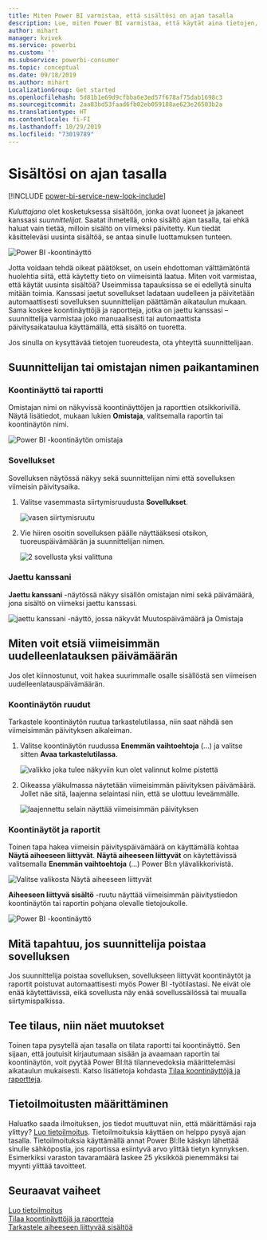 ```yaml
---
title: Miten Power BI varmistaa, että sisältösi on ajan tasalla
description: Lue, miten Power BI varmistaa, että käytät aina tietojen, raportin, koontinäytön ja sovelluksen uusimpia versioita.
author: mihart
manager: kvivek
ms.service: powerbi
ms.custom: ''
ms.subservice: powerbi-consumer
ms.topic: conceptual
ms.date: 09/18/2019
ms.author: mihart
LocalizationGroup: Get started
ms.openlocfilehash: 5d81b1e69d9cfbba6e3ed57f678af75dab1698c3
ms.sourcegitcommit: 2aa83bd53faad6fb02eb059188ae623e26503b2a
ms.translationtype: HT
ms.contentlocale: fi-FI
ms.lasthandoff: 10/29/2019
ms.locfileid: "73019789"
---
```

# <a name="your-content-is-up-to-date"></a>Sisältösi on ajan tasalla

[!INCLUDE [power-bi-service-new-look-include](../includes/power-bi-service-new-look-include.md)]

*Kuluttajana* olet kosketuksessa sisältöön, jonka ovat luoneet ja jakaneet kanssasi *suunnittelijat*. Saatat ihmetellä, onko sisältö ajan tasalla, tai ehkä haluat vain tietää, milloin sisältö on viimeksi päivitetty. Kun tiedät käsitteleväsi uusinta sisältöä, se antaa sinulle luottamuksen tunteen.  
 
![Power BI -koontinäyttö](media/end-user-fresh/power-bi-dashboards.png)


Jotta voidaan tehdä oikeat päätökset, on usein ehdottoman välttämätöntä huolehtia siitä, että käytetty tieto on viimeisintä laatua. Miten voit varmistaa, että käytät uusinta sisältöä? Useimmissa tapauksissa se ei edellytä sinulta mitään toimia. Kanssasi jaetut sovellukset ladataan uudelleen ja päivitetään automaattisesti sovelluksen suunnittelijan päättämän aikataulun mukaan. Sama koskee koontinäyttöjä ja raportteja, jotka on jaettu kanssasi – suunnittelija varmistaa joko manuaalisesti tai automaattista päivitysaikataulua käyttämällä, että sisältö on tuoretta.  

Jos sinulla on kysyttävää tietojen tuoreudesta, ota yhteyttä suunnittelijaan.

## <a name="how-to-locate-the-name-of-the-designer-or-owner"></a>Suunnittelijan tai omistajan nimen paikantaminen

### <a name="dashboard-or-report"></a>Koontinäyttö tai raportti

Omistajan nimi on näkyvissä koontinäyttöjen ja raporttien otsikkorivillä. Näytä lisätiedot, mukaan lukien **Omistaja**, valitsemalla raportin tai koontinäytön nimi.

![Power BI -koontinäytön omistaja](media/end-user-fresh/power-bi-owner.png)


### <a name="apps"></a>Sovellukset

Sovelluksen näytössä näkyy sekä suunnittelijan nimi että sovelluksen viimeisin päivitysaika.  

1. Valitse vasemmasta siirtymisruudusta **Sovellukset**.

    ![vasen siirtymisruutu](media/end-user-fresh/power-bi-nav-app.png)



2. Vie hiiren osoitin sovelluksen päälle näyttääksesi otsikon, tuoreuspäivämäärän ja suunnittelijan nimen. 

    ![2 sovellusta yksi valittuna](media/end-user-fresh/power-bi-app.png)


### <a name="shared-with-me"></a>Jaettu kanssani
**Jaettu kanssani** -näytössä näkyy sisällön omistajan nimi sekä päivämäärä, jona sisältö on viimeksi jaettu kanssasi.

![jaettu kanssani -näyttö, jossa näkyvät Muutospäivämäärä ja Omistaja](media/end-user-fresh/power-bi-share.png) 


## <a name="how-to-look-up-the-last-refresh-date"></a>Miten voit etsiä viimeisimmän uudelleenlatauksen päivämäärän
Jos olet kiinnostunut, voit hakea suurimmalle osalle sisällöstä sen viimeisen uudelleenlatauspäivämäärän. 

### <a name="dashboard-tiles"></a>Koontinäytön ruudut
Tarkastele koontinäytön ruutua tarkastelutilassa, niin saat nähdä sen viimeisimmän päivityksen aikaleiman.

1. Valitse koontinäytön ruudussa **Enemmän vaihtoehtoja** (...) ja valitse sitten **Avaa tarkastelutilassa**.

    ![valikko joka tulee näkyviin kun olet valinnut kolme pistettä](media/end-user-fresh/power-bi-focus-mode.png)

2. Oikeassa yläkulmassa näytetään viimeisimmän päivityksen päivämäärä. Jollet näe sitä, laajenna selaintasi niin, että se ulottuu leveämmälle. 

    ![laajennettu selain näyttää viimeisimmän päivityksen](media/end-user-fresh/power-bi-last-refresh2.png)

### <a name="dashboards-and-reports"></a>Koontinäytöt ja raportit
Toinen tapa hakea viimeisin päivityspäivämäärä on käyttämällä kohtaa **Näytä aiheeseen liittyvät**.  **Näytä aiheeseen liittyvät** on käytettävissä valitsemalla **Enemmän vaihtoehtoja** (...) Power BI:n ylävalikkorivistä.

![Valitse valikosta Näytä aiheeseen liittyvät](media/end-user-fresh/power-bi-view-related-dropdown.png)

**Aiheeseen liittyvä sisältö** -ruutu näyttää viimeisimmän päivitystiedon koontinäytön tai raportin pohjana olevalle tietojoukolle.

![Power BI -koontinäyttö](media/end-user-fresh/power-bi-refresh.png)

## <a name="what-happens-if-an-app-is-deleted-by-the-designer"></a>Mitä tapahtuu, jos suunnittelija poistaa sovelluksen

Jos suunnittelija poistaa sovelluksen, sovellukseen liittyvät koontinäytöt ja raportit poistuvat automaattisesti myös Power BI -työtilastasi. Ne eivät ole enää käytettävissä, eikä sovellusta näy enää sovellussäilössä tai muualla siirtymispalkissa.


## <a name="subscribe-to-see-changes"></a>Tee tilaus, niin näet muutokset
Toinen tapa pysytellä ajan tasalla on tilata raportti tai koontinäyttö. Sen sijaan, että joutuisit kirjautumaan sisään ja avaamaan raportin tai koontinäytön, voit pyytää Power BI:ltä tilannevedoksia määrittelemäsi aikataulun mukaisesti.  Katso lisätietoja kohdasta [Tilaa koontinäyttöjä ja raportteja](end-user-subscribe.md).

## <a name="set-data-alerts"></a>Tietoilmoitusten määrittäminen
Haluatko saada ilmoituksen, jos tiedot muuttuvat niin, että määrittämäsi raja ylittyy? [Luo tietoilmoitus](end-user-alerts.md).  Tietoilmoituksia käyttäen on helppo pysyä ajan tasalla. Tietoilmoituksia käyttämällä annat Power BI:lle käskyn lähettää sinulle sähköpostia, jos raportissa esiintyvä arvo ylittää tietyn kynnyksen.  Esimerkiksi varaston tavaramäärä laskee 25 yksikköä pienemmäksi tai myynti ylittää tavoitteet.  

## <a name="next-steps"></a>Seuraavat vaiheet
[Luo tietoilmoitus](end-user-alerts.md)    
[Tilaa koontinäyttöjä ja raportteja](end-user-subscribe.md)    
[Tarkastele aiheeseen liittyvää sisältöä](end-user-related.md)    
